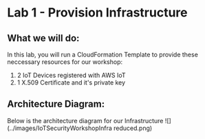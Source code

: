 # Lab 1 - Provision Infrastructure

## What we will do:
In this lab, you will run a CloudFormation Template to provide these neccessary resources for our workshop:
1. 2 IoT Devices registered with AWS IoT
2. 1 X.509 Certificate and it's private key

## Architecture Diagram:
Below is the architecture diagram for our Infrastructure 
![](../images/IoTSecurityWorkshopInfra reduced.png)
